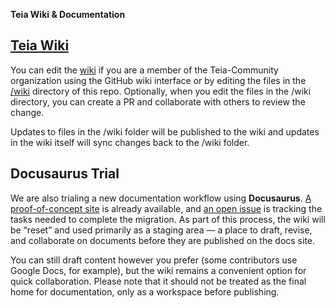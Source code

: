 **Teia Wiki &amp; Documentation**

## [Teia Wiki](https://github.com/teia-community/teia-docs/wiki)

You can edit the [wiki](https://github.com/teia-community/teia-docs/wiki) if you are a member of the Teia-Community organization
using the GitHub wiki interface or by editing the files in the [/wiki](https://github.com/teia-community/teia-docs/tree/main/wiki) directory
of this repo.  Optionally, when you edit the files in the /wiki directory, you
can create a PR and collaborate with others to review the change.

Updates to files in the /wiki folder will be published to the wiki and updates
in the wiki itself will sync changes back to the /wiki folder.

## Docusaurus Trial

We are also trialing a new documentation workflow using **Docusaurus**. [A proof-of-concept site](https://teia-community.github.io/teia-docs/) is already available, and [an open issue](https://github.com/teia-community/teia-docs/issues/21) is tracking the tasks needed to complete the migration. As part of this process, the wiki will be “reset” and used primarily as a staging area — a place to draft, revise, and collaborate on documents before they are published on the docs site.  

You can still draft content however you prefer (some contributors use Google Docs, for example), but the wiki remains a convenient option for quick collaboration. Please note that it should not be treated as the final home for documentation, only as a workspace before publishing.
